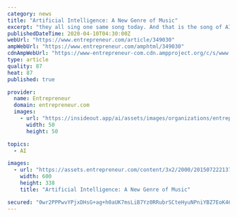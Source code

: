 ```yaml
---
category: news
title: "Artificial Intelligence: A New Genre of Music"
excerpt: "they all sing one same song today. And that is the song of AI. Artificial Intelligence has widely gained popularity in the music tech industry in the recent few years. The reasons behind this rise in the uptake of AI in core music streaming application tech is because of some obvious, and yet some other not-so-obvious reasons: Each artist held ..."
publishedDateTime: 2020-04-10T04:30:00Z
webUrl: "https://www.entrepreneur.com/article/349030"
ampWebUrl: "https://www.entrepreneur.com/amphtml/349030"
cdnAmpWebUrl: "https://www-entrepreneur-com.cdn.ampproject.org/c/s/www.entrepreneur.com/amphtml/349030"
type: article
quality: 87
heat: 87
published: true

provider:
  name: Entrepreneur
  domain: entrepreneur.com
  images:
    - url: "https://insideout.app/ai/assets/images/organizations/entrepreneur.com-50x50.jpg"
      width: 50
      height: 50

topics:
  - AI

images:
  - url: "https://assets.entrepreneur.com/content/3x2/2000/20150722213730-jazz-music-musicians-orchestra.jpeg?width=600&crop=16:9"
    width: 600
    height: 338
    title: "Artificial Intelligence: A New Genre of Music"

secured: "0wr2PPPwvYPjxDHsG+ag+h0aUK7msLiB7Yz0RRubrSCteHyuNPniYBZ7EoK462z05dMZJkhhI9OLxkBKXUs2H7Tn1o7vIJP4E7McQ1NGOGzsSCBzO6XBeYkfjMUhC6m6qpiydKnC+3oynxGLGrHzBcPS5g/nkry6FuS1JwgA9gPDhOuUZb7rjlzIcaZ9FXsUuWcYxbjEe6CRDrmXvfJ5GXTgrEPYGBovxtS4Upx4+ZEAfdqsRwY5yzQTAQ7zqzUc4twyccGySvJ2qj+RwdT1uwHEx+SsL29LVrGNZiflvnt9kBab3Ho28uBlLnNhlPpt35/TBBuMtre+wgU0lJaCQwOhYWPl75xlfc0rhpF0JgiisRfYipy24xW6IlEdhv4l5iFc0drVk6fyDNXOa/3oMU9QP/PeXWV3DVB4Cnjta96HXxPchinfsXnfRWjojBafYMaemu5nprktYIMM5JGms33LvSqvlG6lmlr8bcGTFQI=;DXs1zdo7Y0qC4qzNB+a3cg=="
---
```


